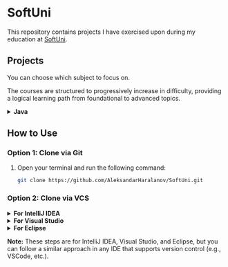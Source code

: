 # SoftUni

This repository contains projects I have exercised upon during my education at [SoftUni](https://softuni.bg/).

## Projects

You can choose which subject to focus on. 

The courses are structured to progressively increase in difficulty, providing a logical learning path from foundational to advanced topics.

<details>
  <summary><b>Java</b></summary>
  <ul>
    <li>
      <details>
        <summary>Basics</summary>
        <ul>
          <li><a href="src/io/github/aleksandarharalanov/softuni/java/basics/firststepsincoding/lab">First Steps In Coding - Lab</a></li>
          <li><a href="src/io/github/aleksandarharalanov/softuni/java/basics/firststepsincoding/exercise">First Steps In Coding - Exercise</a></li>
          <li><a href="src/io/github/aleksandarharalanov/softuni/java/basics/conditionalstatements/lab">Conditional Statements - Lab</a></li>
          <li><a href="src/io/github/aleksandarharalanov/softuni/java/basics/conditionalstatements/exercise">Conditional Statements - Exercise</a></li>
          <li><a href="src/io/github/aleksandarharalanov/softuni/java/basics/conditionalstatements/advanced/lab">Conditional Statements Advanced - Lab</a></li>
          <li><a href="src/io/github/aleksandarharalanov/softuni/java/basics/conditionalstatements/advanced/exercise">Conditional Statements Advanced - Exercise</a></li>
          <li>For Loop - Lab</li>
          <li>For Loop - Exercise</li>
          <li>While Loop - Lab</li>
          <li>While Loop - Exercise</li>
          <li>Nested Loops - Lab</li>
          <li>Nested Loops - Exercise</li>
        </ul>
      </details>
    </li>
    <li>
      <details>
        <summary>Fundamentals</summary>
        <ul>
            <li>None at the moment.</li>
        </ul>
      </details>
    </li>
  </ul>
</details>

## How to Use

### Option 1: Clone via Git

1. Open your terminal and run the following command:
    ```bash
    git clone https://github.com/AleksandarHaralanov/SoftUni.git
    ```

### Option 2: Clone via VCS

<details>
  <summary><b>For IntelliJ IDEA</b></summary>

1. Open IntelliJ IDEA.
2. Go to `File > New > Project from Version Control`.
    1. If you're on the dashboard home screen of the IDE, click `CLONE FROM VCS` on the top-right button.
3. In the `URL` field, paste the repository link:
    ```
    https://github.com/AleksandarHaralanov/SoftUni
    ```
4. Click `Clone` to download the project.

</details>

<details>
  <summary><b>For Visual Studio</b></summary>

1. Open Visual Studio.
2. Go to `File > Clone Repository`.
3. In the `Repository location` field, paste the repository link:
    ```
    https://github.com/AleksandarHaralanov/SoftUni
    ```
4. Click `Clone` to download the project.

</details>

<details>
  <summary><b>For Eclipse</b></summary>

1. Open Eclipse.
2. Go to `File > Import`.
3. Select `Git > Projects from Git`, then click `Next`.
4. Choose `Clone URI`, and click `Next`.
5. In the `URI` field, paste the repository link:
    ```
    https://github.com/AleksandarHaralanov/SoftUni
    ```
6. Click `Next`, configure your branches, then proceed with the cloning process.

</details>

**Note:** These steps are for IntelliJ IDEA, Visual Studio, and Eclipse, but you can follow a similar approach in any IDE that supports version control (e.g., VSCode, etc.).
